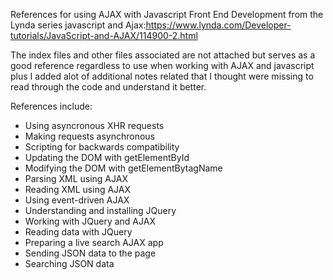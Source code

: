 
References for using AJAX with Javascript Front End Development from the Lynda series javascript and Ajax:https://www.lynda.com/Developer-tutorials/JavaScript-and-AJAX/114900-2.html

The index files and other files associated are not attached but serves as a good reference regardless to use when working with AJAX and javascript plus I added alot of additional notes related that I thought were missing to read through the code and understand it better. 

References include:

- Using asyncronous XHR requests
- Making requests asynchronous
- Scripting for backwards compatibility
- Updating the DOM with getElementById
- Modifying the DOM with getElementBytagName
- Parsing XML using AJAX
- Reading XML using AJAX
- Using event-driven AJAX
- Understanding and installing JQuery
- Working with JQuery and AJAX
- Reading data with JQuery
- Preparing a live search AJAX app
- Sending JSON data to the page
- Searching JSON data

